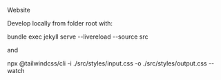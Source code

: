 Website

Develop locally from folder root with:

bundle exec jekyll serve --livereload --source src

and

npx @tailwindcss/cli -i ./src/styles/input.css -o ./src/styles/output.css --watch
